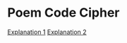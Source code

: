 # Poem Code Cipher
[Explanation 1](http://wmbriggs.com/post/1001/)
[Explanation 2](http://en.wikipedia.org/wiki/Poem_code)
